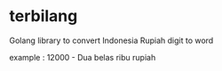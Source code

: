 # terbilang
Golang library to convert Indonesia Rupiah digit to word

example : 
12000  - Dua belas ribu rupiah
